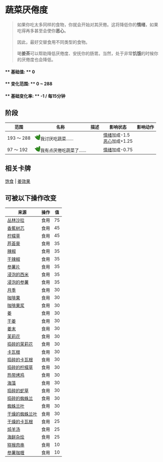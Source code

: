 # 蔬菜<nobr>厌倦度</nobr>  
> 如果你吃太多同样的食物，你就会开始对其厌倦。这将降低你的<b>情绪</b>，如果吃得再多甚至会使你<b>恶心</b>。<br><br>因此，最好交替食用不同类型的食物。<br><br>喝<b>姜茶</b>可以帮助降低厌倦度、安抚你的肠胃。当然，处于非常<b>饥饿</b>的时候你的厌倦度也会降低。  
  
#### ** 基础值: ** 0   
#### ** 变化范围: ** 0 ~ 288  
#### ** 基础变化率: ** -1 / 每15分钟  
## 阶段  
范围  |  名称  |  描述  |  影响状态  |  影响动作  
----  |  ----  |  ----  |  ----  |  ----  
193 ～ 288  |  <img decoding="async" src="Sprite/SaturationVegetables.png" href="a.md" style="max-width:20px;max-height:20px;">我讨厌吃蔬菜……  |    |  [情绪](Morale.md)加成-1.5<br>[恶心](Nausea.md)加成+1.25  |    
97 ～ 192  |  <img decoding="async" src="Sprite/SaturationVegetables.png" href="a.md" style="max-width:20px;max-height:20px;">我有点厌倦吃蔬菜了……  |    |  [情绪](Morale.md)加成-0.75  |    
## 相关卡牌  
[饱食](Satiation.md)  |  [姜效果](GingerEffect.md)  
## 可被以下操作改变  
来源  |  操作  |  值  
----  |  ----  |  ----  
[丛林沙拉](JungleSalad.md)  |  食用  |  75  
[香蕉树芯](BananaStem.md)  |  食用  |  45  
[柠檬草](LemongrassStalks.md)  |  食用  |  45  
[芦荟膏](AloeVeraGel.md)  |  食用  |  35  
[辣椒](Chilies.md)  |  食用  |  35  
[干辣椒](ChiliesDried.md)  |  食用  |  35  
[参薯片](YamCut.md)  |  食用  |  35  
[浸泡的西米](LQ_SoakedSago.md)  |  食用  |  35  
[浸泡的参薯](LQ_SoakedYam.md)  |  食用  |  35  
[月季](ChinaRoseFlowers.md)  |  食用  |  30  
[咖啡果](CoffeeBerries.md)  |  食用  |  30  
[咖啡果浆](CoffeeBerryPulp.md)  |  食用  |  30  
[姜](Ginger.md)  |  食用  |  30  
[干姜](GingerDried.md)  |  食用  |  30  
[姜末](GingerGround.md)  |  食用  |  30  
[茉莉花](JasmineFlowers.md)  |  食用  |  30  
[捣碎的茉莉花](JasmineFlowersGround.md)  |  食用  |  30  
[卡瓦根](KavaRoot.md)  |  食用  |  30  
[捣碎的卡瓦根](KavaRootGround.md)  |  食用  |  30  
[捣碎的柠檬草](LemonGrassGround.md)  |  食用  |  30  
[热带烤鸡](IslandChicken.md)  |  食用  |  30  
[海藻](Seaweed.md)  |  食用  |  30  
[捣碎的蛇草](SnakeGrassGround.md)  |  食用  |  30  
[捣碎的蜘蛛兰](SpiderLilyGround.md)  |  食用  |  30  
[蜘蛛兰叶](SpiderLilyLeaves.md)  |  食用  |  30  
[干燥的蜘蛛兰叶](SpiderLilyLeavesDried.md)  |  食用  |  30  
[干燥的卡瓦根](KavaRootDried.md)  |  食用  |  25  
[炖羊汤](GoatStew.md)  |  食用  |  25  
[海鲜杂烩](SeafoodCup.md)  |  食用  |  25  
[猕猴肉串](MacaqueSkewers.md)  |  食用  |  10  
[参薯咖喱](YamCurry.md)  |  食用  |  10  
